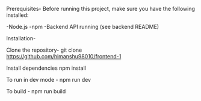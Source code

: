 Prerequisites-
Before running this project, make sure you have the following installed:

-Node.js 
-npm 
-Backend API running (see backend README)

Installation-

Clone the repository-
git clone https://github.com/himanshu98010/frontend-1


Install dependencies
npm install

To run in dev mode -
npm run dev

To build - 
npm run build